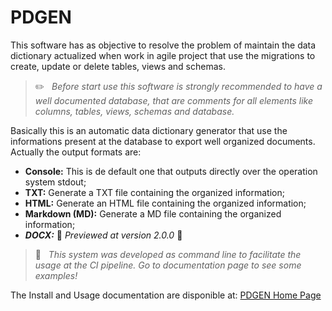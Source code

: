 # PDGEN

This software has as objective to resolve the problem of maintain the data dictionary actualized when work in agile project that use the migrations to create, update or delete tables, views and schemas.

> :pencil2: &nbsp; _Before start use this software is strongly recommended to have a well documented database, that are comments for all elements like columns, tables, views, schemas and database._

Basically this is an automatic data dictionary generator that use the informations present at the database to export well organized documents. Actually the output formats are:

* __Console:__ This is de default one that outputs directly over the operation system stdout;
* __TXT:__ Generate a TXT file containing the organized information;
* __HTML:__ Generate an HTML file containing the organized information;
* __Markdown (MD):__ Generate a MD file containing the organized information;
* **_DOCX:_** :construction_worker: _Previewed at version 2.0.0_ :construction:


> :dart: &nbsp; _This system was developed as command line to facilitate the usage at the CI pipeline. Go to documentation page to see some examples!_

The Install and Usage documentation are disponible at: [PDGEN Home Page](https://gsdenys.github.io/pdgen)

